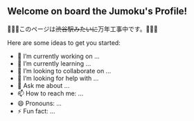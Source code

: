 ## Welcome on board the Jumoku's Profile!

🚧🚧🚧このページは~~渋谷駅みたいに~~万年工事中です。🚧🚧🚧

Here are some ideas to get you started:

- 🔭 I’m currently working on ...
- 🌱 I’m currently learning ...
- 👯 I’m looking to collaborate on ...
- 🤔 I’m looking for help with ...
- 💬 Ask me about ...
- 📫 How to reach me: ...
- 😄 Pronouns: ...
- ⚡ Fun fact: ...

